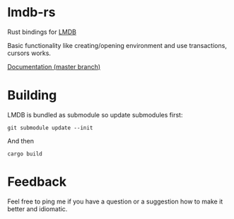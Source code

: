 lmdb-rs
=======

Rust bindings for [LMDB](http://symas.com/mdb/)

Basic functionality like creating/opening environment and use
transactions, cursors works.

[Documentation (master branch)](http://vhbit.github.io/lmdb-rs/lmdb-rs/)


Building
========

LMDB is bundled as submodule so update submodules first:

`git submodule update --init`

And then

`cargo build`

Feedback
========

Feel free to ping me if you have a question or a suggestion how to
make it better and idiomatic.
